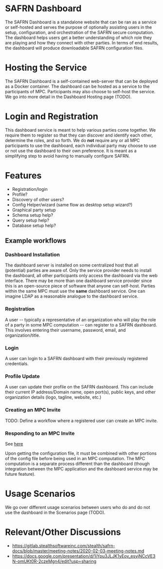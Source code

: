 # SAFRN Dashboard

The SAFRN Dashboard is a standalone website that can be ran as a service or self-hosted and serves the purpose of optionally assisting users in the setup, configuration, and orchestration of the SAFRN secure computation.  The dashboard helps users get a better understanding of which role they are playing and how they connect with other parties.  In terms of end results, the dashboard will produce downloadable SAFRN configuration files.

# Hosting the Service

The SAFRN Dashboard is a self-contained web-server that can be deployed as a Docker container.  The dashboard can be hosted as a service to the participants of MPC.  Participants may also choose to self-host the service.  We go into more detail in the Dashboard Hosting page (TODO).

# Login and Registration

This dashboard service is meant to help various parties come together.  We require them to register so that they can discover and identify each other, determine the roles, and so forth.  We do **not** require any or all MPC participants to use the dashboard, each individual party may choose to use or not use the dashboard to their own preference. It is meant as a simplifying step to avoid having to manually configure SAFRN.

# Features

- Registration/login
- Profile?
- Discovery of other users?
- Config Helper/wizard (same flow as desktop setup wizard?)
- Graphical party setup
- Schema setup help?
- Query setup help?
- Database setup help?

## Example workflows

### Dashboard Installation

The dashboard server is installed on some centralized host that all (potential) parties are aware of.  Only the service provider needs to install the dashboard, all other participants only access the dashboard via the web interface.  There may be more than one dashboard service provider since this is an open-source piece of software that anyone can self-host.  Parties within the same MPC must use the **same** dashboard service.  One can imagine LDAP as a reasonable analogue to the dashboard service.

### Registration

A user -- typically a representative of an organization who will play the role of a party in some MPC computation -- can register to a SAFRN dashboard.  This involves entering their username, password, email, and organization/title.

### Login

A user can login to a SAFRN dashboard with their previously registered credentials.

### Profile Update

A user can update their profile on the SAFRN dashboard.  This can include their current IP address/Domain name, open port(s), public keys, and other organization details (logo, tagline, website, etc.)

### Creating an MPC Invite

TODO: Define a workflow where a registered user can create an MPC invite.

### Responding to an MPC Invite

See [here](https://gitlab.stealthsoftwareinc.com/stealth/safrn-docs/blob/master/meeting-notes/SAFRN-Lightweight-Dashboard.pptx)

Upon getting the configuration file, it must be combined with other portions of the config file before being used in an MPC computation.  The MPC computation is a separate process different than the dashboard (though integration between the MPC application and the dashboard service may be future feature).


# Usage Scenarios

We go over different usage scenarios between users who do and do not use the dashboard in the Scenarios page (TODO).

# Relevant/Other Discussions
+ https://gitlab.stealthsoftwareinc.com/stealth/safrn-docs/blob/master/meeting-notes/2020-02-03-meeting-notes.md
+ https://docs.google.com/presentation/d/1iYpu3JLJK1yEov_esyjNCcVE3N-omUKt0R-2czeMgn4/edit?usp=sharing

